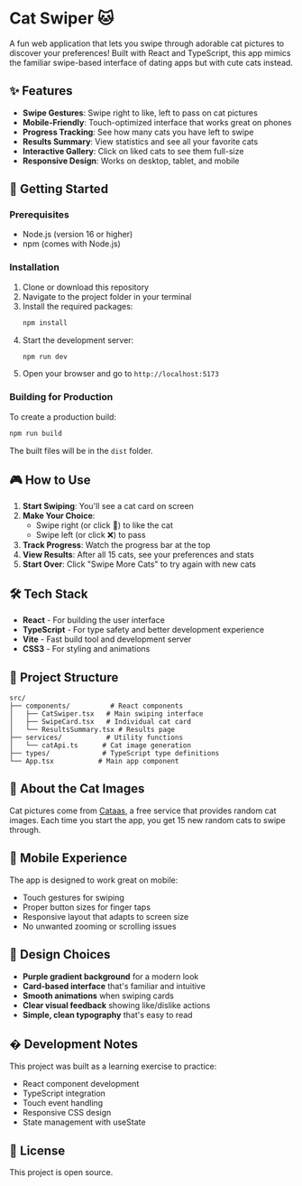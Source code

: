 # Cat Swiper 🐱

A fun web application that lets you swipe through adorable cat pictures to discover your preferences! Built with React and TypeScript, this app mimics the familiar swipe-based interface of dating apps but with cute cats instead.

## ✨ Features

- **Swipe Gestures**: Swipe right to like, left to pass on cat pictures
- **Mobile-Friendly**: Touch-optimized interface that works great on phones
- **Progress Tracking**: See how many cats you have left to swipe
- **Results Summary**: View statistics and see all your favorite cats
- **Interactive Gallery**: Click on liked cats to see them full-size
- **Responsive Design**: Works on desktop, tablet, and mobile

## 🚀 Getting Started

### Prerequisites
- Node.js (version 16 or higher)
- npm (comes with Node.js)

### Installation

1. Clone or download this repository
2. Navigate to the project folder in your terminal
3. Install the required packages:
   ```bash
   npm install
   ```
4. Start the development server:
   ```bash
   npm run dev
   ```
5. Open your browser and go to `http://localhost:5173`

### Building for Production

To create a production build:
```bash
npm run build
```

The built files will be in the `dist` folder.

## 🎮 How to Use

1. **Start Swiping**: You'll see a cat card on screen
2. **Make Your Choice**: 
   - Swipe right (or click 💚) to like the cat
   - Swipe left (or click ❌) to pass
3. **Track Progress**: Watch the progress bar at the top
4. **View Results**: After all 15 cats, see your preferences and stats
5. **Start Over**: Click "Swipe More Cats" to try again with new cats

## 🛠 Tech Stack

- **React** - For building the user interface
- **TypeScript** - For type safety and better development experience
- **Vite** - Fast build tool and development server
- **CSS3** - For styling and animations

## 📁 Project Structure

```
src/
├── components/          # React components
│   ├── CatSwiper.tsx   # Main swiping interface
│   ├── SwipeCard.tsx   # Individual cat card
│   └── ResultsSummary.tsx # Results page
├── services/           # Utility functions
│   └── catApi.ts      # Cat image generation
├── types/             # TypeScript type definitions
└── App.tsx           # Main app component
```

## 🐾 About the Cat Images

Cat pictures come from [Cataas](https://cataas.com/), a free service that provides random cat images. Each time you start the app, you get 15 new random cats to swipe through.

## 📱 Mobile Experience

The app is designed to work great on mobile:
- Touch gestures for swiping
- Proper button sizes for finger taps
- Responsive layout that adapts to screen size
- No unwanted zooming or scrolling issues

## 🎨 Design Choices

- **Purple gradient background** for a modern look
- **Card-based interface** that's familiar and intuitive
- **Smooth animations** when swiping cards
- **Clear visual feedback** showing like/dislike actions
- **Simple, clean typography** that's easy to read

## � Development Notes

This project was built as a learning exercise to practice:
- React component development
- TypeScript integration
- Touch event handling
- Responsive CSS design
- State management with useState

## 📄 License

This project is open source.